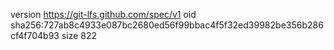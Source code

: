 version https://git-lfs.github.com/spec/v1
oid sha256:727ab8c4933e087bc2680ed56f99bbac4f5f32ed39982be356b286cf4f704b93
size 822
